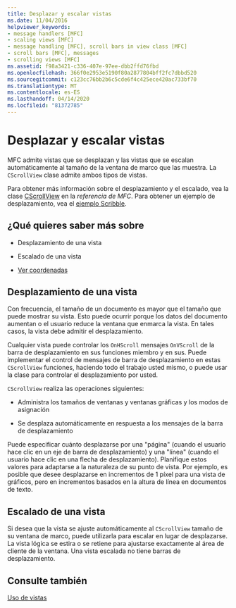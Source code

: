 ```yaml
---
title: Desplazar y escalar vistas
ms.date: 11/04/2016
helpviewer_keywords:
- message handlers [MFC]
- scaling views [MFC]
- message handling [MFC], scroll bars in view class [MFC]
- scroll bars [MFC], messages
- scrolling views [MFC]
ms.assetid: f98a3421-c336-407e-97ee-dbb2ffd76fbd
ms.openlocfilehash: 366f0e2953e5190f80a2877804bff2fc7dbbd520
ms.sourcegitcommit: c123cc76bb2b6c5cde6f4c425ece420ac733bf70
ms.translationtype: MT
ms.contentlocale: es-ES
ms.lasthandoff: 04/14/2020
ms.locfileid: "81372785"
---
```

# <a name="scrolling-and-scaling-views"></a>Desplazar y escalar vistas

MFC admite vistas que se desplazan y las vistas que se escalan automáticamente al tamaño de la ventana de marco que las muestra. La `CScrollView` clase admite ambos tipos de vistas.

Para obtener más información sobre el desplazamiento y el escalado, vea la clase [CScrollView](../mfc/reference/cscrollview-class.md) en la *referencia de MFC*. Para obtener un ejemplo de desplazamiento, vea el [ejemplo Scribble](../overview/visual-cpp-samples.md).

## <a name="what-do-you-want-to-know-more-about"></a>¿Qué quieres saber más sobre

- Desplazamiento de una vista

- Escalado de una vista

- [Ver coordenadas](/windows/win32/gdi/window-coordinate-system)

## <a name="scrolling-a-view"></a><a name="_core_scrolling_a_view"></a>Desplazamiento de una vista

Con frecuencia, el tamaño de un documento es mayor que el tamaño que puede mostrar su vista. Esto puede ocurrir porque los datos del documento aumentan o el usuario reduce la ventana que enmarca la vista. En tales casos, la vista debe admitir el desplazamiento.

Cualquier vista puede controlar los `OnHScroll` mensajes `OnVScroll` de la barra de desplazamiento en sus funciones miembro y en sus. Puede implementar el control de mensajes de barra de desplazamiento en estas `CScrollView` funciones, haciendo todo el trabajo usted mismo, o puede usar la clase para controlar el desplazamiento por usted.

`CScrollView` realiza las operaciones siguientes:

- Administra los tamaños de ventanas y ventanas gráficas y los modos de asignación

- Se desplaza automáticamente en respuesta a los mensajes de la barra de desplazamiento

Puede especificar cuánto desplazarse por una "página" (cuando el usuario hace clic en un eje de barra de desplazamiento) y una "línea" (cuando el usuario hace clic en una flecha de desplazamiento). Planifique estos valores para adaptarse a la naturaleza de su punto de vista. Por ejemplo, es posible que desee desplazarse en incrementos de 1 píxel para una vista de gráficos, pero en incrementos basados en la altura de línea en documentos de texto.

## <a name="scaling-a-view"></a><a name="_core_scaling_a_view"></a>Escalado de una vista

Si desea que la vista se ajuste automáticamente al `CScrollView` tamaño de su ventana de marco, puede utilizarla para escalar en lugar de desplazarse. La vista lógica se estira o se retiene para ajustarse exactamente al área de cliente de la ventana. Una vista escalada no tiene barras de desplazamiento.

## <a name="see-also"></a>Consulte también

[Uso de vistas](../mfc/using-views.md)

